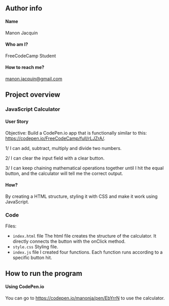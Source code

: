 ## Author info
#### Name
Manon Jacquin
#### Who am I?
FreeCodeCamp Student
#### How to reach me?
manon.jacquin@gmail.com

## Project overview

### JavaScript Calculator
#### User Story
Objective: Build a CodePen.io app that is functionally similar to this: https://codepen.io/FreeCodeCamp/full/rLJZrA/.

1/ I can add, subtract, multiply and divide two numbers.

2/ I can clear the input field with a clear button.

3/ I can keep chaining mathematical operations together until I hit the equal button, and the calculator will tell me the correct output.

#### How?
By creating a HTML structure, styling it with CSS and make it work using JavaScript.


### Code

Files:
 *  `index.html` file
The html file creates the structure of the calculator. It directly connects the button with
the onClick method.
* `style.css`
Styling file.
 *  `index.js` file
I created four functions. Each function runs according to a specific button hit.

## How to run the program
#### Using CodePen.io

You can go to https://codepen.io/manonja/pen/EbYrrN to use the calculator.

